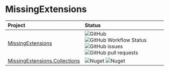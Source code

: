 # MissingExtensions

| Project                                                             | Status                                                                                                                                                                                                                                                                                                                                                                   |
|:--------------------------------------------------------------------|:-------------------------------------------------------------------------------------------------------------------------------------------------------------------------------------------------------------------------------------------------------------------------------------------------------------------------------------------------------------------------|
| [MissingExtensions](https://github.com/tadamczyk/MissingExtensions) | ![GitHub](https://img.shields.io/github/license/tadamczyk/MissingExtensions) ![GitHub Workflow Status](https://img.shields.io/github/workflow/status/tadamczyk/MissingExtensions/Master) ![GitHub issues](https://img.shields.io/github/issues/tadamczyk/MissingExtensions) ![GitHub pull requests](https://img.shields.io/github/issues-pr/tadamczyk/MissingExtensions) |
| [MissingExtensions.Collections](https://www.nuget.org/packages/MissingExceptions.Collections)                                   | ![Nuget](https://img.shields.io/nuget/v/MissingExceptions.Collections?label=version) ![Nuget](https://img.shields.io/nuget/dt/MissingExceptions.Collections)                                                                                                                                                                                                             |